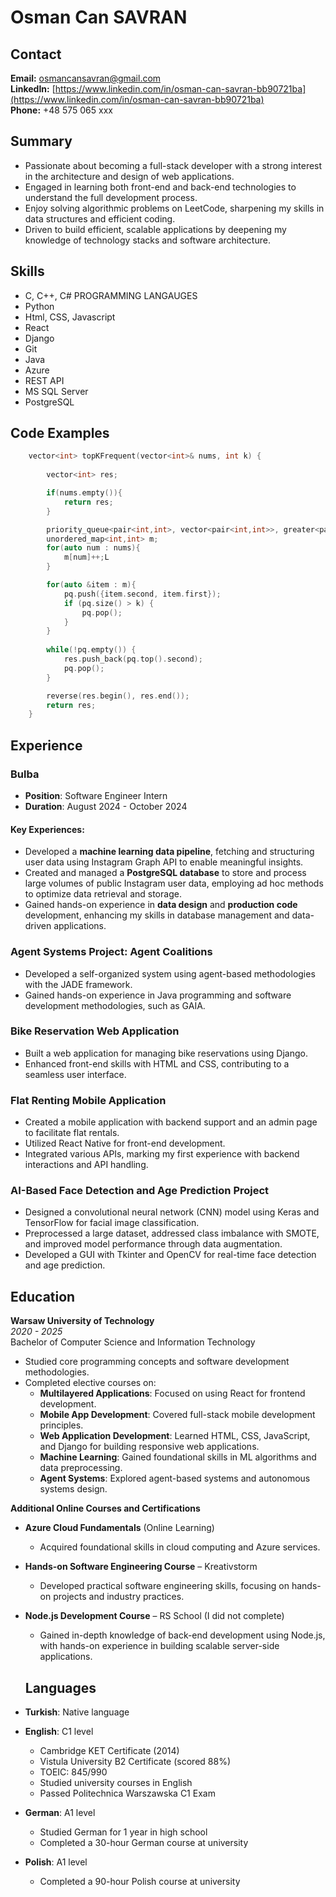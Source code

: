 # Osman Can SAVRAN
## Contact
**Email:** osmancansavran@gmail.com\
**LinkedIn:** [https://www.linkedin.com/in/osman-can-savran-bb90721ba](https://www.linkedin.com/in/osman-can-savran-bb90721ba)  
**Phone:** +48 575 065 xxx
## Summary
- Passionate about becoming a full-stack developer with a strong interest in the architecture and design of web applications.
- Engaged in learning both front-end and back-end technologies to understand the full development process.
- Enjoy solving algorithmic problems on LeetCode, sharpening my skills in data structures and efficient coding.
- Driven to build efficient, scalable applications by deepening my knowledge of technology stacks and software architecture.
## Skills
- C, C++, C# PROGRAMMING LANGAUGES
- Python
- Html, CSS, Javascript
- React 
- Django
- Git
- Java
- Azure
- REST API
- MS SQL Server
- PostgreSQL
## Code Examples
```cpp
    vector<int> topKFrequent(vector<int>& nums, int k) {
        
        vector<int> res;

        if(nums.empty()){
            return res;
        }

        priority_queue<pair<int,int>, vector<pair<int,int>>, greater<pair<int,int>>> pq;
        unordered_map<int,int> m;
        for(auto num : nums){
            m[num]++;L
        }

        for(auto &item : m){
            pq.push({item.second, item.first});
            if (pq.size() > k) {
                pq.pop();
            }
        }        
        
        while(!pq.empty()) {
            res.push_back(pq.top().second);
            pq.pop();
        }

        reverse(res.begin(), res.end());
        return res;
    }
```

## Experience

### Bulba
- **Position**: Software Engineer Intern
- **Duration**: August 2024 - October 2024

#### Key Experiences:
- Developed a **machine learning data pipeline**, fetching and structuring user data using Instagram Graph API to enable meaningful insights.
- Created and managed a **PostgreSQL database** to store and process large volumes of public Instagram user data, employing ad hoc methods to optimize data retrieval and storage.
- Gained hands-on experience in **data design** and **production code** development, enhancing my skills in database management and data-driven applications.


### Agent Systems Project: Agent Coalitions
- Developed a self-organized system using agent-based methodologies with the JADE framework.
- Gained hands-on experience in Java programming and software development methodologies, such as GAIA.

### Bike Reservation Web Application
- Built a web application for managing bike reservations using Django.
- Enhanced front-end skills with HTML and CSS, contributing to a seamless user interface.

### Flat Renting Mobile Application
- Created a mobile application with backend support and an admin page to facilitate flat rentals.
- Utilized React Native for front-end development.
- Integrated various APIs, marking my first experience with backend interactions and API handling.

### AI-Based Face Detection and Age Prediction Project
- Designed a convolutional neural network (CNN) model using Keras and TensorFlow for facial image classification.
- Preprocessed a large dataset, addressed class imbalance with SMOTE, and improved model performance through data augmentation.
- Developed a GUI with Tkinter and OpenCV for real-time face detection and age prediction.


## Education

**Warsaw University of Technology**  
*2020 - 2025*  
Bachelor of Computer Science and Information Technology  
- Studied core programming concepts and software development methodologies.
- Completed elective courses on:
  - **Multilayered Applications**: Focused on using React for frontend development.
  - **Mobile App Development**: Covered full-stack mobile development principles.
  - **Web Application Development**: Learned HTML, CSS, JavaScript, and Django for building responsive web applications.
  - **Machine Learning**: Gained foundational skills in ML algorithms and data preprocessing.
  - **Agent Systems**: Explored agent-based systems and autonomous systems design.

**Additional Online Courses and Certifications**  
- **Azure Cloud Fundamentals** (Online Learning)  
  - Acquired foundational skills in cloud computing and Azure services.

- **Hands-on Software Engineering Course** – Kreativstorm  
  - Developed practical software engineering skills, focusing on hands-on projects and industry practices.

- **Node.js Development Course** – RS School (I did not complete)  
  - Gained in-depth knowledge of back-end development using Node.js, with hands-on experience in building scalable server-side applications.

  ## Languages

- **Turkish**: Native language
- **English**: C1 level
  - Cambridge KET Certificate (2014)
  - Vistula University B2 Certificate (scored 88%)
  - TOEIC: 845/990
  - Studied university courses in English
  - Passed Politechnica Warszawska C1 Exam
- **German**: A1 level 
  - Studied German for 1 year in high school
  - Completed a 30-hour German course at university
- **Polish**: A1 level
  - Completed a 90-hour Polish course at university











